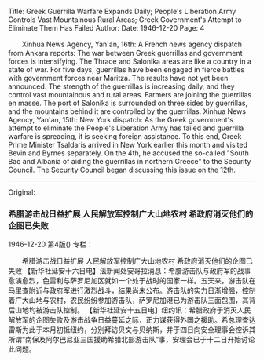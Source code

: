 Title: Greek Guerrilla Warfare Expands Daily; People's Liberation Army Controls Vast Mountainous Rural Areas; Greek Government's Attempt to Eliminate Them Has Failed
Author:
Date: 1946-12-20
Page: 4

　　Xinhua News Agency, Yan'an, 16th: A French news agency dispatch from Ankara reports: The war between Greek guerrillas and government forces is intensifying. The Thrace and Salonika areas are like a country in a state of war. For five days, guerrillas have been engaged in fierce battles with government forces near Maritza. The results have not yet been announced. The strength of the guerrillas is increasing daily, and they control vast mountainous and rural areas. Farmers are joining the guerrillas en masse. The port of Salonika is surrounded on three sides by guerrillas, and the mountains behind it are controlled by the guerrillas.
    Xinhua News Agency, Yan'an, 15th: New York dispatch: As the Greek government's attempt to eliminate the People's Liberation Army has failed and guerrilla warfare is spreading, it is seeking foreign assistance. To this end, Greek Prime Minister Tsaldaris arrived in New York earlier this month and visited Bevin and Byrnes separately. On the 4th, he accused the so-called "South Bao and Albania of aiding the guerrillas in northern Greece" to the Security Council. The Security Council began discussing this issue on the 12th.



<hr /> 

Original: 


### 希腊游击战日益扩展  人民解放军控制广大山地农村  希政府消灭他们的企图已失败

1946-12-20
第4版()
专栏：

　　希腊游击战日益扩展
    人民解放军控制广大山地农村 
    希政府消灭他们的企图已失败
    【新华社延安十六日电】法新闻处安哥拉消息：希腊游击队与政府军的战事愈演愈烈，色雷利与萨罗尼加区就如一个处于战时的国家一样。五天来，游击队在马里查附近与政府军进行激烈战斗，结果尚未公布。游击队的实力日渐增强，控制着广大山地与农村，农民纷纷参加游击队，萨罗尼加港已为游击队三面包围，其背后山地均被游击队控制。
    【新华社延安十五日电】纽约讯：希腊政府于消灭人民解放军的企图失败及游击战争日益蔓延之际，正力谋获得外国之援助。希总理查达雷斯为此于本月初抵纽约，分别拜访贝文与贝纳斯，并于四日向安全理事会控诉其所谓“南保及阿尔巴尼亚三国援助希腊北部游击队”事，安理会已于十二日开始讨论此问题。
